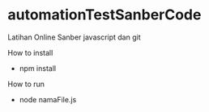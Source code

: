 # automationTestSanberCode
Latihan Online Sanber javascript dan git

How to install
- npm install

How to run
- node namaFile.js
